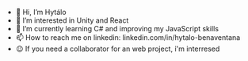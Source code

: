 - 👋 Hi, I’m Hytálo
- 👀 I’m interested in Unity and React  
- 🌱 I’m currently learning C# and improving my JavaScript skills
- 📫 How to reach me on linkedin: linkedin.com/in/hytalo-benaventana
- 😉 If you need a collaborator for an web project, i'm interresed 

<!---
Pd-Troia/Pd-Troia is a ✨ special ✨ repository because its `README.md` (this file) appears on your GitHub profile.
You can click the Preview link to take a look at your changes.
--->
